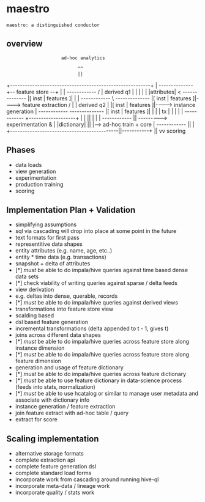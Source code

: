 maestro
=======

```
maestro: a distinguished conductor
```


overview
--------

                        ad-hoc analytics

                              ^^
                              ||
   +---------------------------------------------------------+
   |                  --------------   +-- feature store --+ |
   |  ------------  / | derived q1 |   |                   | |
   |  |attributes| <  --------------   |[ inst | features ]| |
   |  ------------  \ --------------   |[ inst | features ]|----> feature extraction /
   |                  | derived q2 |   |[ inst | features ]|----> instance generation
   |  ------------    --------------   |[ inst | features ]| |
   |  |    tx    |                     |                   | |
   |  ------------                     +-------------------+ |
   |                                            ||     |     |
   |  ------------                              ||     ---------> experimentation &
   |  |dictionary|                              ||           |--> ad-hoc train + core
   |  ------------                              ||           |
   +--------------------------------------------||-----------+
                                                ||
                                                vv
                                              scoring


Phases
------

 - data loads
 - view generation
 - experimentation
 - production training
 - scoring


Implementation Plan + Validation
--------------------------------

 - simplifying assumptions
  - sql via cascading will drop into place at some point in the future
  - text formats for first pass
 - representitive data shapes
  - entity attributes (e.g. name, age, etc..)
  - entity * time data (e.g. transactions)
  - snapshot + delta of attributes
  - [*] _must_ be able to do impala/hive queries against time based dense data sets
  - [*] check viability of writing queries against sparse / delta feeds
 - view derivation
  - e.g. deltas into dense, querable, records
  - [*] _must_ be able to do impala/hive queries against derived views
 - transformations into feature store view
  - scalding based
  - dsl based feature generation
  - incremental transformations (delta appended to t - 1, gives t)
  - joins across different data shapes
  - [*] _must_ be able to do impala/hive queries across feature store along instance dimension
  - [*] _must_ be able to do impala/hive queries across feature store along feature dimension
 - generation and usage of feature dictionary
  - [*] _must_ be able to do impala/hive queries across feature dictionary
  - [*] _must_ be able to use feature dictionary in data-science process (feeds into stats, normalization)
  - [*] _must_ be able to use hcatalog or similar to manage user metadata and associate with dictionary info
 - instance generation / feature extraction
 - join feature extract with ad-hoc table / query
 - extract for score


Scaling implementation
----------------------

 - alternative storage formats
 - complete extraction api
 - complete feature generation dsl
 - complete standard load forms
 - incorporate work from cascading around running hive-ql
 - incorporate meta-data / lineage work
 - incorporate quality / stats work
